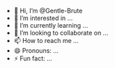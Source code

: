 - 👋 Hi, I’m @Gentle-Brute
- 👀 I’m interested in ...
- 🌱 I’m currently learning ...
- 💞️ I’m looking to collaborate on ...
- 📫 How to reach me ...
- 😄 Pronouns: ...
- ⚡ Fun fact: ...

<!---
Gentle-Brute/Gentle-Brute is a ✨ special ✨ repository because its `README.md` (this file) appears on your GitHub profile.
You can click the Preview link to take a look at your changes.
--->
